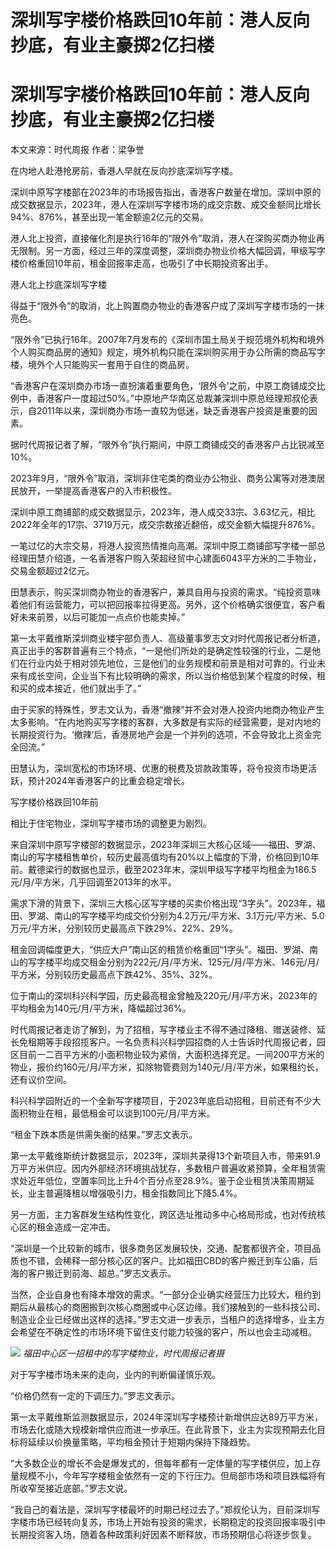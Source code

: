 # 深圳写字楼价格跌回10年前：港人反向抄底，有业主豪掷2亿扫楼

# 深圳写字楼价格跌回10年前：港人反向抄底，有业主豪掷2亿扫楼

本文来源：时代周报 作者：梁争誉

在内地人赴港抢房前，香港人早就在反向抄底深圳写字楼。

深圳中原写字楼部在2023年的市场报告指出，香港客户数量在增加。深圳中原的成交数据显示，2023年，港人在深圳写字楼市场的成交宗数、成交金额同比增长94%、876%，甚至出现一笔金额逾2亿元的交易。

港人北上投资，直接催化剂是执行16年的“限外令”取消，港人在深购买商办物业再无限制。另一方面，经过三年的深度调整，深圳商办物业价格大幅回调，甲级写字楼价格重回10年前，租金回报率走高，也吸引了中长期投资客出手。

港人北上抄底深圳写字楼

得益于“限外令”的取消，北上购置商办物业的香港客户成了深圳写字楼市场的一抹亮色。

“限外令”已执行16年。2007年7月发布的《深圳市国土局关于规范境外机构和境外个人购买商品房的通知》规定，境外机构只能在深圳购买用于办公所需的商品写字楼，境外个人只能购买一套用于自住的商品房。

“香港客户在深圳商办市场一直扮演着重要角色，‘限外令’之前，中原工商铺成交比例中，香港客户一度超过50%。”中原地产华南区总裁兼深圳中原总经理郑叔伦表示，自2011年以来，深圳商办市场一直较为低迷，缺乏香港客户投资是重要的因素。

据时代周报记者了解，“限外令”执行期间，中原工商铺成交的香港客户占比锐减至10%。

2023年9月，“限外令”取消，深圳非住宅类的商业办公物业、商务公寓等对港澳居民放开，一举提高香港客户的入市积极性。

深圳中原工商铺部的成交数据显示，2023年，港人成交33宗、3.63亿元，相比2022年全年的17宗、3719万元，成交宗数接近翻倍，成交金额大幅提升876%。

一笔过亿的大宗交易，将港人投资热情推向高潮。深圳中原工商铺部写字楼一部总经理田慧介绍道，一名香港客户购入荣超经贸中心建面6043平方米的二手物业，交易金额超过2亿元。

田慧表示，购买深圳商办物业的香港客户，兼具自用与投资的需求。“纯投资意味着他们有运营能力，可以把回报率拉得更高。另外，这个价格确实很便宜，客户看好未来前景，以后可能加一点点价也能卖掉。”

第一太平戴维斯深圳商业楼宇部负责人、高级董事罗志文对时代周报记者分析道，真正出手的客群普遍有三个特点，“一是他们所处的是确定性较强的行业，二是他们在行业内处于相对领先地位，三是他们的业务规模和前景是相对可靠的。行业未来有成长空间，企业当下有比较明确的需求，所以当价格低到某个程度的时候，租和买的成本接近，他们就出手了。”

由于买家的特殊性，罗志文认为，香港“撤辣”并不会对港人投资内地商办物业产生太多影响。“在内地购买写字楼的客群，大多数是有实际的经营需要，是对内地的长期投资行为。‘撤辣’后，香港房地产会是一个并列的选项，不会导致北上资金完全回流。”

田慧认为，深圳宽松的市场环境、优惠的税费及贷款政策等，将令投资市场更活跃，预计2024年香港客户的比重会稳定增长。

写字楼价格跌回10年前

相比于住宅物业，深圳写字楼市场的调整更为剧烈。

来自深圳中原写字楼部的数据显示，2023年深圳三大核心区域——福田、罗湖、南山的写字楼租售单价，较历史最高值均有20%以上幅度的下滑，价格回到10年前。戴德梁行的数据也显示，截至2023年末，深圳甲级写字楼平均租金为186.5元/月/平方米，几乎回调至2013年的水平。

需求下滑的背景下，深圳三大核心区写字楼的买卖价格出现“3字头”。2023年，福田、罗湖、南山的写字楼平均成交价分别为4.2万元/平方米、3.1万元/平方米、5.0万元/平方米，分别较历史最高点下跌29%、22%、29%。

租金回调幅度更大，“供应大户”南山区的租赁价格重回“1字头”。福田、罗湖、南山的写字楼平均成交租金分别为222元/月/平方米、125元/月/平方米、146元/月/平方米，分别较历史最高点下跌42%、35%、32%。

位于南山的深圳科兴科学园，历史最高租金曾触及220元/月/平方米，2023年的平均租金为140元/月/平方米，降幅超过36%。

时代周报记者走访了解到，为了招租，写字楼业主不得不通过降租、赠送装修、延长免租期等手段招揽客户。一名负责科兴科学园招商的人士告诉时代周报记者，园区目前一二百平方米的小面积物业较为紧俏，大面积选择充足。一间200平方米的物业，报价约160元/月/平方米，扣除物管费则为140元/月/平方米，如果租约长，还有议价空间。

科兴科学园附近的一个全新写字楼项目，于2023年底启动招租，目前还有不少大面积物业在租，最低租金可以谈到100元/月/平方米。

“租金下跌本质是供需失衡的结果。”罗志文表示。

第一太平戴维斯统计数据显示，2023年，深圳共录得13个新项目入市，带来91.9万平方米供应。因内外部经济环境挑战犹存，多数租户普遍收紧预算，全年租赁需求处近年低位，空置率同比上升4个百分点至28.9%。鉴于企业租赁决策周期延长，业主普遍降租以增强吸引力，租金指数同比下降5.4%。

另一方面，主力客群发生结构性变化，跨区选址推动多中心格局形成，也对传统核心区的租金造成一定冲击。

“深圳是一个比较新的城市，很多商务区发展较快，交通、配套都很齐全，项目品质也不错，会稀释一部分核心区的客户。比如福田CBD的客户搬迁到车公庙，后海的客户搬迁到前海、超总。”罗志文表示。

当然，企业自身也有降本增效的需求。“一部分企业确实经营压力比较大，租约到期后从最核心的商圈搬到次核心商圈或中心区边缘。我们接触到的一些科技公司、制造业企业已经做出这样的选择。”罗志文进一步表示，当租户的选择增多，业主方会希望在不确定性的市场环境下留住支付能力较强的客户，所以也会主动减租。

![](https://inews.gtimg.com/om_bt/OJGFytyWCncLTiYydQsw5c6nv6vLjy4UF8zV9KJ_3qn7IAA/1000)
_福田中心区一招租中的写字楼物业，时代周报记者摄_

对于写字楼市场未来的走向，业内的判断偏谨慎乐观。

“价格仍然有一定的下调压力。”罗志文表示。

第一太平戴维斯监测数据显示，2024年深圳写字楼预计新增供应达89万平方米，市场去化或随大规模新增供应而进一步承压。在此背景下，业主为实现预期去化目标将延续以价换量策略，平均租金预计于短期内保持下降趋势。

“大多数企业的增长不会是爆发式的，但每年都有一定体量的写字楼供应，加上存量规模不小，今年写字楼租金依然有一定的下行压力。但局部市场和项目跌幅将有所收窄至接近底部。”罗志文说。

“我自己的看法是，深圳写字楼最坏的时期已经过去了。”郑叔伦认为，目前深圳写字楼市场已经转向复苏，市场上开始有投资的需求，长期稳定的投资回报率吸引中长期投资客入场，随着各种政策利好因素不断释放，市场预期信心将逐步恢复。

